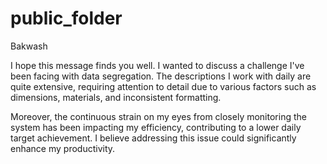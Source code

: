 # public_folder
Bakwash

I hope this message finds you well. I wanted to discuss a challenge I've been facing with data segregation. The descriptions I work with daily are quite extensive, requiring attention to detail due to various factors such as dimensions, materials, and inconsistent formatting.

Moreover, the continuous strain on my eyes from closely monitoring the system has been impacting my efficiency, contributing to a lower daily target achievement. I believe addressing this issue could significantly enhance my productivity.
